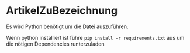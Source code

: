 # ArtikelZuBezeichnung

Es wird Python benötigt um die Datei auszuführen.

Wenn python installiert ist führe ``` pip install -r requirements.txt ``` aus um die nötigen Dependencies runterzuladen